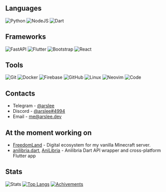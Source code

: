 ## Languages
![Python](https://img.shields.io/badge/-Python-3572a5?style=for-the-badge&logo=python&logoColor=white) ![NodeJS](https://img.shields.io/badge/-Node.JS-026E00?style=for-the-badge&logo=node.js&logoColor=white) ![Dart](https://shields.io/badge/Dart-blue?logo=dart&style=for-the-badge) 

## Frameworks
![FastAPI](https://img.shields.io/badge/FastAPI-005571?style=for-the-badge&logo=fastapi) ![Flutter](https://shields.io/badge/Flutter-02569b?logo=flutter&style=for-the-badge) ![Bootstrap](https://img.shields.io/badge/bootstrap-%23563D7C.svg?style=for-the-badge&logo=bootstrap&logoColor=white) ![React](https://img.shields.io/badge/react-%2320232a.svg?style=for-the-badge&logo=react&logoColor=%2361DAFB)

## Tools
![Git](https://img.shields.io/badge/-Git-F44D27?style=for-the-badge&logo=git&logoColor=white) ![Docker](https://img.shields.io/badge/-Docker-24B8EB?style=for-the-badge&logo=docker&logoColor=white) ![Firebase](https://img.shields.io/badge/firebase-%23039BE5.svg?style=for-the-badge&logo=firebase) ![GitHub](https://img.shields.io/badge/-GitHub-24292E?style=for-the-badge&logo=github&logoColor=white) ![Linux](https://img.shields.io/badge/Linux-FCC624?style=for-the-badge&logo=linux&logoColor=black) ![Neovim](https://img.shields.io/badge/NeoVim-%2357A143.svg?&style=for-the-badge&logo=neovim&logoColor=white) ![Code](https://img.shields.io/badge/Code-0078d7.svg?style=for-the-badge&logo=visual-studio-code&logoColor=white)

## Contacts
* Telegram - [@arslee](https://t.me/arslee)
* Discord  - [@arslee#4994](https://dsc.bio/ars)
* Email    - [me@arslee.dev](mailto:me@arslee.dev)

## At the moment working on
- [FreedomLand](https://github.com/fdl-mc) - Digital ecosystem for my vanilla Minecraft server.
- [anilibria.dart](https://github.com/arslee07/anilibira.dart), [AniLibria](https://github.com/arslee07/anilibria-flutter) - Anilibria Dart API wrapper and cross-platform Flutter app

## Stats
![Stats](https://github-readme-stats.vercel.app/api?username=arslee07&show_icons=true&hide_rank=true&theme=dracula&count_private=true) [![Top Langs](https://github-readme-stats.vercel.app/api/top-langs/?username=arslee07&layout=compact&langs_count=8&theme=dracula)](https://github.com/anuraghazra/github-readme-stats)
[![Achivements](https://github-profile-trophy.vercel.app/?username=arslee07&theme=dracula)](https://github.com/ryo-ma/github-profile-trophy)
